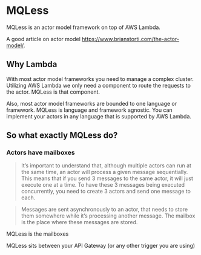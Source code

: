 MQLess
=======

MQLess is an actor model framework on top of AWS Lambda.

A good article on actor model https://www.brianstorti.com/the-actor-model/.

## Why Lambda

With most actor model frameworks you need to manage a complex cluster.
Utilizing AWS Lambda we only need a component to route the requests to the actor.
MQLess is that component.

Also, most actor model frameworks are bounded to one language or framework.
MQLess is language and framework agnostic. 
You can implement your actors in any language that is supported by AWS Lambda.

## So what exactly MQLess do?

### Actors have mailboxes

> It’s important to understand that, although multiple actors can run at the same time, an actor will process a given message sequentially. This means that if you send 3 messages to the same actor, it will just execute one at a time. To have these 3 messages being executed concurrently, you need to create 3 actors and send one message to each. 

> Messages are sent asynchronously to an actor, that needs to store them somewhere while it’s processing another message. The mailbox is the place where these messages are stored.
 

MQLess is the mailboxes 

MQLess sits between your API Gateway (or any other trigger you are using)

